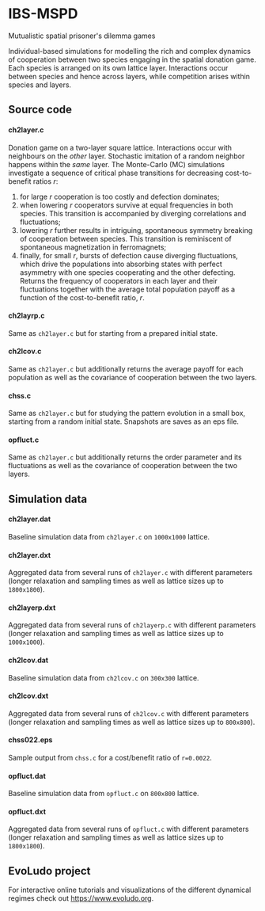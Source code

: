 # IBS-MSPD

Mutualistic spatial prisoner's dilemma games

Individual-based simulations for modelling the rich and complex dynamics of cooperation between two species engaging in the spatial donation game. Each species is arranged on its own lattice layer. Interactions occur between species and hence across layers, while competition arises within species and layers. 

## Source code

#### ch2layer.c
Donation game on a two-layer square lattice. Interactions occur with neighbours on the *other* layer. Stochastic imitation of a random neighbor happens within the *same* layer. The Monte-Carlo (MC) simulations investigate a sequence of critical phase transitions for decreasing cost-to-benefit ratios *r*:
1. for large *r* cooperation is too costly and defection dominates; 
2. when lowering *r* cooperators survive at equal frequencies in both species. This transition is accompanied by diverging correlations and fluctuations;
3. lowering *r* further results in intriguing, spontaneous symmetry breaking of cooperation between species. This transition is reminiscent of spontaneous magnetization in ferromagnets; 
4. finally, for small *r*, bursts of defection cause diverging fluctuations, which drive the populations into absorbing states with perfect asymmetry with one species cooperating and the other defecting. 
Returns the frequency of cooperators in each layer and their fluctuations together with the average total population payoff as a function of the cost-to-benefit ratio, *r*.

#### ch2layrp.c
Same as `ch2layer.c` but for starting from a prepared initial state.

#### ch2lcov.c</dt>
Same as `ch2layer.c` but additionally returns the average payoff for each population as well as the covariance of cooperation between the two layers.

#### chss.c</dt>
Same as `ch2layer.c` but for studying the pattern evolution in a small box, starting from a random initial state. Snapshots are saves as an eps file.

#### opfluct.c</dt>
Same as `ch2layer.c` but additionally returns the order parameter and its fluctuations as well as the covariance of cooperation between the two layers.


## Simulation data

#### ch2layer.dat
Baseline simulation data from `ch2layer.c` on `1000x1000` lattice.

#### ch2layer.dxt
Aggregated data from several runs of `ch2layer.c` with different parameters (longer relaxation and sampling times as well as lattice sizes up to `1800x1800`).

#### ch2layerp.dxt
Aggregated data from several runs of `ch2layerp.c` with different parameters (longer relaxation and sampling times as well as lattice sizes up to `1000x1000`).

#### ch2lcov.dat
Baseline simulation data from `ch2lcov.c` on `300x300` lattice.

#### ch2lcov.dxt
Aggregated data from several runs of `ch2lcov.c` with different parameters (longer relaxation and sampling times as well as lattice sizes up to `800x800`).

#### chss022.eps
Sample output from `chss.c` for a cost/benefit ratio of `r=0.0022`.

#### opfluct.dat</dt>
Baseline simulation data from `opfluct.c` on `800x800` lattice.

#### opfluct.dxt</dt>
Aggregated data from several runs of `opfluct.c` with different parameters (longer relaxation and sampling times as well as lattice sizes up to `1800x1800`).


## EvoLudo project

For interactive online tutorials and visualizations of the different dynamical regimes check out https://www.evoludo.org. 
